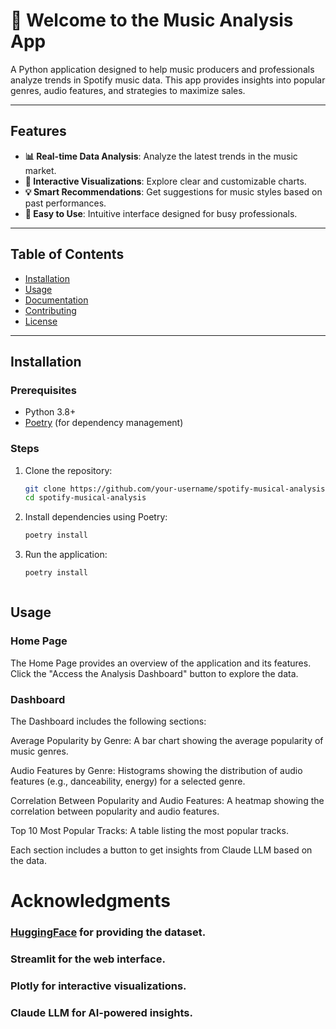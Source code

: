 # 🎵 Welcome to the Music Analysis App

A Python application designed to help music producers and professionals analyze trends in Spotify music data. This app provides insights into popular genres, audio features, and strategies to maximize sales.

---

## Features

- **📊 Real-time Data Analysis**: Analyze the latest trends in the music market.
- **🎨 Interactive Visualizations**: Explore clear and customizable charts.
- **💡 Smart Recommendations**: Get suggestions for music styles based on past performances.
- **🚀 Easy to Use**: Intuitive interface designed for busy professionals.

---

## Table of Contents

- [Installation](#installation)
- [Usage](#usage)
- [Documentation](#documentation)
- [Contributing](#contributing)
- [License](#license)

---

## Installation

### Prerequisites

- Python 3.8+
- [Poetry](https://python-poetry.org/) (for dependency management)

### Steps

1. Clone the repository:
   ```bash
   git clone https://github.com/your-username/spotify-musical-analysis.git
   cd spotify-musical-analysis


2. Install dependencies using Poetry:

    ```bash
    poetry install

3. Run the application:

    ```bash
    poetry install



## Usage
### Home Page
The Home Page provides an overview of the application and its features. Click the "Access the Analysis Dashboard" button to explore the data.

### Dashboard
The Dashboard includes the following sections:

Average Popularity by Genre: A bar chart showing the average popularity of music genres.

Audio Features by Genre: Histograms showing the distribution of audio features (e.g., danceability, energy) for a selected genre.

Correlation Between Popularity and Audio Features: A heatmap showing the correlation between popularity and audio features.

Top 10 Most Popular Tracks: A table listing the most popular tracks.

Each section includes a button to get insights from Claude LLM based on the data.



# Acknowledgments
### [HuggingFace](https://huggingface.co/datasets/maharshipandya/spotify-tracks-dataset) for providing the dataset.

### Streamlit for the web interface.

### Plotly for interactive visualizations.  

### Claude LLM for AI-powered insights.


